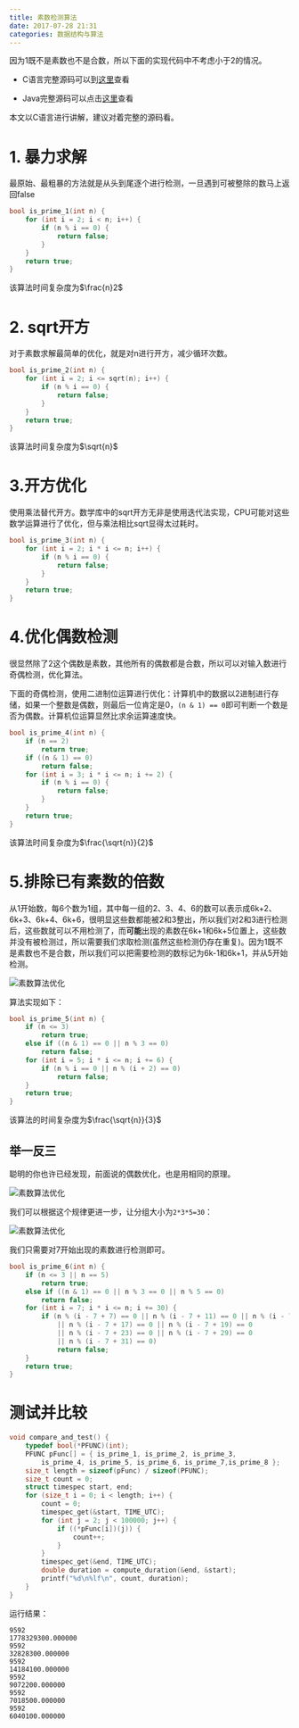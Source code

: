 ```yaml
---
title: 素数检测算法
date: 2017-07-28 21:31
categories: 数据结构与算法
---
```



因为1既不是素数也不是合数，所以下面的实现代码中不考虑小于2的情况。

* C语言完整源码可以到[这里](https://github.com/holmofy/algorithm/blob/master/PrimalityTest/PrimalityTest.c)查看

* Java完整源码可以点击[这里](https://github.com/holmofy/algorithm/tree/master/PrimalityTest/java/cn/hff/prime)查看

本文以C语言进行讲解，建议对着完整的源码看。

# 1. 暴力求解

最原始、最粗暴的方法就是从头到尾逐个进行检测，一旦遇到可被整除的数马上返回false

```c
bool is_prime_1(int n) {
	for (int i = 2; i < n; i++) {
		if (n % i == 0) {
			return false;
		}
	}
	return true;
}
```

该算法时间复杂度为$\frac{n}2$

# 2. sqrt开方

对于素数求解最简单的优化，就是对n进行开方，减少循环次数。

```c
bool is_prime_2(int n) {
	for (int i = 2; i <= sqrt(n); i++) {
		if (n % i == 0) {
			return false;
		}
	}
	return true;
}
```

该算法时间复杂度为$\sqrt{n}$

# 3.开方优化

使用乘法替代开方。数学库中的sqrt开方无非是使用迭代法实现，CPU可能对这些数学运算进行了优化，但与乘法相比sqrt显得太过耗时。

```c
bool is_prime_3(int n) {
	for (int i = 2; i * i <= n; i++) {
		if (n % i == 0) {
			return false;
		}
	}
	return true;
}
```

# 4.优化偶数检测

很显然除了2这个偶数是素数，其他所有的偶数都是合数，所以可以对输入数进行奇偶检测，优化算法。

下面的奇偶检测，使用二进制位运算进行优化：计算机中的数据以2进制进行存储，如果一个整数是偶数，则最后一位肯定是0，`(n & 1) == 0`即可判断一个数是否为偶数。计算机位运算显然比求余运算速度快。

```c
bool is_prime_4(int n) {
	if (n == 2)
		return true;
	if ((n & 1) == 0)
		return false;
	for (int i = 3; i * i <= n; i += 2) {
		if (n % i == 0) {
			return false;
		}
	}
	return true;
}
```

该算法时间复杂度为$\frac{\sqrt{n}}{2}$

# 5.排除已有素数的倍数

从1开始数，每6个数为1组，其中每一组的2、3、4、6的数可以表示成6k+2、6k+3、6k+4、6k+6，很明显这些数都能被2和3整出，所以我们对2和3进行检测后，这些数就可以不用检测了，而**可能**出现的素数在6k+1和6k+5位置上，这些数并没有被检测过，所以需要我们求取检测(虽然这些检测仍存在重复)。因为1既不是素数也不是合数，所以我们可以把需要检测的数标记为6k-1和6k+1，并从5开始检测。

![素数算法优化](http://img-blog.csdn.net/20170728212159346?watermark/2/text/aHR0cDovL2Jsb2cuY3Nkbi5uZXQvSG9sbW9meQ==/font/5a6L5L2T/fontsize/400/fill/I0JBQkFCMA==/dissolve/70/gravity/SouthEast)

算法实现如下：

```c
bool is_prime_5(int n) {
	if (n <= 3)
		return true;
	else if ((n & 1) == 0 || n % 3 == 0)
		return false;
	for (int i = 5; i * i <= n; i += 6) {
		if (n % i == 0 || n % (i + 2) == 0)
			return false;
	}
	return true;
}
```

该算法的时间复杂度为$\frac{\sqrt{n}}{3}$

## 举一反三

聪明的你也许已经发现，前面说的偶数优化，也是用相同的原理。

![素数算法优化](http://img-blog.csdn.net/20170728212228229?watermark/2/text/aHR0cDovL2Jsb2cuY3Nkbi5uZXQvSG9sbW9meQ==/font/5a6L5L2T/fontsize/400/fill/I0JBQkFCMA==/dissolve/70/gravity/SouthEast)

我们可以根据这个规律更进一步，让分组大小为`2*3*5=30`：

![素数算法优化](http://img-blog.csdn.net/20170728212250573?watermark/2/text/aHR0cDovL2Jsb2cuY3Nkbi5uZXQvSG9sbW9meQ==/font/5a6L5L2T/fontsize/400/fill/I0JBQkFCMA==/dissolve/70/gravity/SouthEast)

我们只需要对7开始出现的素数进行检测即可。

```c
bool is_prime_6(int n) {
	if (n <= 3 || n == 5)
		return true;
	else if ((n & 1) == 0 || n % 3 == 0 || n % 5 == 0)
		return false;
	for (int i = 7; i * i <= n; i += 30) {
		if (n % (i - 7 + 7) == 0 || n % (i - 7 + 11) == 0 || n % (i - 7 + 13) == 0
			|| n % (i - 7 + 17) == 0 || n % (i - 7 + 19) == 0
			|| n % (i - 7 + 23) == 0 || n % (i - 7 + 29) == 0
			|| n % (i - 7 + 31) == 0)
			return false;
	}
	return true;
}
```

# 测试并比较

```c
void compare_and_test() {
	typedef bool(*PFUNC)(int);
	PFUNC pFunc[] = { is_prime_1, is_prime_2, is_prime_3,
		is_prime_4, is_prime_5, is_prime_6, is_prime_7,is_prime_8 };
	size_t length = sizeof(pFunc) / sizeof(PFUNC);
	size_t count = 0;
	struct timespec start, end;
	for (size_t i = 0; i < length; i++) {
		count = 0;
		timespec_get(&start, TIME_UTC);
		for (int j = 2; j < 100000; j++) {
			if ((*pFunc[i])(j)) {
				count++;
			}
		}
		timespec_get(&end, TIME_UTC);
		double duration = compute_duration(&end, &start);
		printf("%d\n%lf\n", count, duration);
	}
}
```

运行结果：

```shell
9592
1778329300.000000
9592
32828300.000000
9592
14184100.000000
9592
9072200.000000
9592
7018500.000000
9592
6040100.000000
```

